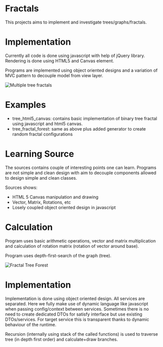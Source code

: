 Fractals
========

This projects aims to implement and investigate trees/graphs/fractals. 

Implementation
==============

Currently all code is done using javascript with help of jQuery library. Rendering is done using HTML5 and Canvas element.

Programs are implemented using object oriented designs and a variation of MVC pattern to decouple model from view layer.

![Multiple tree fractals](https://raw.githubusercontent.com/wiki/besnik/fractals/images/tree-fractal.png)

Examples
========
 * tree_html5_canvas: contains basic implementation of binary tree fractal using javascript and html5 canvas.
 * tree_fractal_forest: same as above plus added generator to create random fractal configurations

Learning Source
===============

The sources contains couple of interesting points one can learn. Programs are not simple and clean design with aim to decouple components allowed to design simple and clean classes.

Sources shows:
 * HTML 5 Canvas manipulation and drawing
 * Vector, Matrix, Rotations, etc
 * Losely coupled object oriented design in javascript
 
Calculation
===========
Program uses basic arithmetic operations, vector and matrix multiplication and calculation of rotation matrix (rotation of vector around base).

Program uses depth-first-search of the graph (tree).

![Fractal Tree Forest](fractals/wiki/images/tree-forest.png?raw=true)

Implementation
==============
Implementation is done using object oriented design. All services are separated. Here we fully make use of dynamic language like javascript when passing config/context between services. Sometimes there is no need to create dedicated DTOs for satisfy interface but use existing DTOs/services. For target service this is transparent thanks to dynamic behaviour of the runtime.

Recursion (internally using stack of the called functions) is used to traverse tree (in depth first order) and calculate+draw branches.

